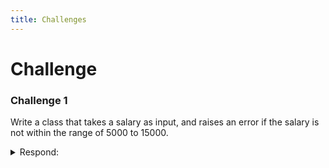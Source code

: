 ```yaml
---
title: Challenges
---
```

# Challenge

### Challenge 1
Write a class that takes a salary as input, and raises an error if the salary is not within the range of 5000 to 15000.

<details><summary>Respond:</summary>
```{Python, echo = FALSE, message = FALSE}
class SalaryNotInRangeError(Exception):
    """Exception raised for errors in the input salary.
    Attributes:
        salary -- input salary which caused the error
        message -- explanation of the error
    """
    def __init__(self, salary, message="Salary is not in (5000, 15000) range"):
        self.salary = salary
        self.message = message
        super().__init__(self.message)
    def __str__(self):
        return f'{self.salary} -> {self.message}'


salary = int(input("Enter salary amount: "))
if not 5000 < salary < 15000:
    raise SalaryNotInRangeError(salary)
```
</details>


